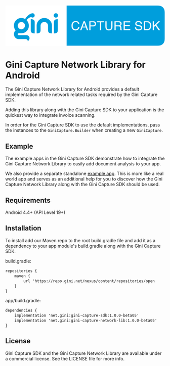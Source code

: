 ![Gini Capture SDK for Android](../GiniCapture_Logo.png)

Gini Capture Network Library for Android
===============================

 The Gini Capture Network Library for Android provides a default implementation of the network related
 tasks required by the Gini Capture SDK.
    
Adding this library along with the Gini Capture SDK to your application is the quickest way to
integrate invoice scanning.

In order for the Gini Capture SDK to use the default implementations, pass the instances to the
`GiniCapture.Builder` when creating a new `GiniCapture`.

Example
-------

The example apps in the Gini Capture SDK demonstrate how to integrate the Gini Capture Network
Library to easily add document analysis to your app.

We also provide a separate standalone [example
app](https://github.com/gini/gini-vision-lib-android-example). This is more like a real world app
and serves as an additional help for you to discover how the Gini Capture Network Library along with
the Gini Capture SDK should be used.

Requirements
------------

Android 4.4+ (API Level 19+)

Installation
------------

To install add our Maven repo to the root build.gradle file and add it as a dependency to your app
module's build.gradle along with the Gini Capture SDK.

build.gradle:

```
repositories {
    maven {
        url 'https://repo.gini.net/nexus/content/repositories/open
    }
}
```

app/build.gradle:

```
dependencies {
    implementation 'net.gini:gini-capture-sdk:1.0.0-beta05'
    implementation 'net.gini:gini-capture-network-lib:1.0.0-beta05'
}
```

## License

Gini Capture SDK and the Gini Capture Network Library are available under a commercial license.
See the LICENSE file for more info.
